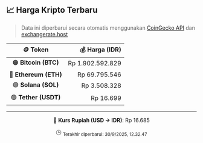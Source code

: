 

<!-- HARGA_KRIPTO -->
## 📈 Harga Kripto Terbaru

> Data ini diperbarui secara otomatis menggunakan [CoinGecko API](https://www.coingecko.com/) dan [exchangerate.host](https://exchangerate.host/)

<div align="center">

| 🪙 Token | 💰 Harga (IDR) |
|:------:|---------------:|
| 🟠 **Bitcoin (BTC)**   | Rp 1.902.592.829 |
| 🔵 **Ethereum (ETH)**  | Rp 69.795.546 |
| 🟣 **Solana (SOL)**    | Rp 3.508.328 |
| 🟢 **Tether (USDT)**   | Rp 16.699 |

---

💱 **Kurs Rupiah (USD → IDR)**: Rp 16.685

🕒 <sub>Terakhir diperbarui: 30/9/2025, 12.32.47</sub>

</div>
<!-- /HARGA_KRIPTO -->